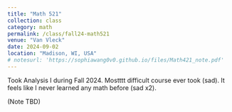 ```yaml
---
title: "Math 521"
collection: class
category: math
permalink: /class/fall24-math521
venue: "Van Vleck"
date: 2024-09-02
location: "Madison, WI, USA"
# notesurl: 'https://sophiawang0v0.github.io/files/Math421_note.pdf'
---
```


Took Analysis I during Fall 2024. Mostttt difficult course ever took (sad). It feels like I never learned any math before (sad x2).

(Note TBD)